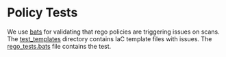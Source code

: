 # Policy Tests

We use [bats](https://github.com/bats-core/bats-core) for validating that rego policies are triggering issues on scans. The [test_templates](test_templates/) directory contains IaC template files with issues. The [rego_tests.bats](rego_tests.bats) file contains the test.
